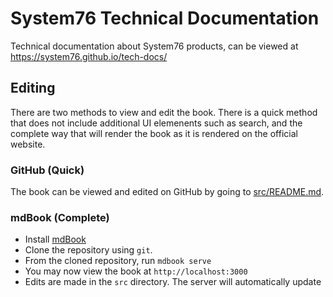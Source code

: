 # System76 Technical Documentation

Technical documentation about System76 products, can be viewed at https://system76.github.io/tech-docs/

## Editing

There are two methods to view and edit the book. There is a quick method that
does not include additional UI elemenents such as search, and the complete way
that will render the book as it is rendered on the official website.

### GitHub (Quick)

The book can be viewed and edited on GitHub by going to [src/README.md](src/README.md).

### mdBook (Complete)

- Install [mdBook](https://github.com/rust-lang/mdBook#installation)
- Clone the repository using `git`.
- From the cloned repository, run `mdbook serve`
- You may now view the book at `http://localhost:3000`
- Edits are made in the `src` directory. The server will automatically update
